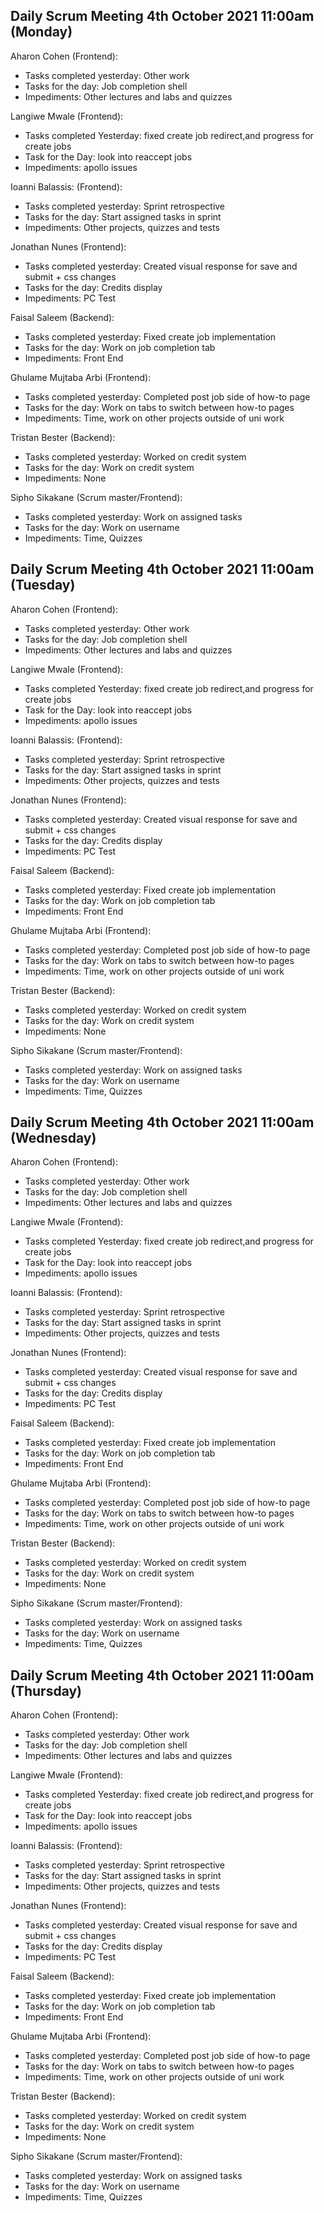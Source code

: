 ## Daily Scrum Meeting 4th October 2021 11:00am (Monday)

Aharon Cohen (Frontend):
- Tasks completed yesterday: Other work
- Tasks for the day: Job completion shell 
- Impediments: Other lectures and labs and quizzes

Langiwe Mwale (Frontend):
- Tasks completed Yesterday: fixed create job redirect,and progress for create jobs
- Task for the Day: look into reaccept jobs
- Impediments: apollo issues

Ioanni Balassis: (Frontend):
- Tasks completed yesterday: Sprint retrospective
- Tasks for the day: Start assigned tasks in sprint
- Impediments: Other projects, quizzes and tests

Jonathan Nunes (Frontend):
- Tasks completed yesterday: Created visual response for save and submit + css changes
- Tasks for the day: Credits display
- Impediments: PC Test

Faisal Saleem (Backend):
- Tasks completed yesterday: Fixed create job implementation
- Tasks for the day: Work on job completion tab
- Impediments: Front End

Ghulame Mujtaba Arbi (Frontend):
- Tasks completed yesterday: Completed post job side of how-to page
- Tasks for the day: Work on tabs to switch between how-to pages
- Impediments: Time, work on other projects outside of uni work

Tristan Bester (Backend):
- Tasks completed yesterday: Worked on credit system
- Tasks for the day: Work on credit system
- Impediments: None

Sipho Sikakane (Scrum master/Frontend):
- Tasks completed yesterday: Work on assigned tasks
- Tasks for the day: Work on username
- Impediments: Time, Quizzes

## Daily Scrum Meeting 4th October 2021 11:00am (Tuesday)

Aharon Cohen (Frontend):
- Tasks completed yesterday: Other work
- Tasks for the day: Job completion shell 
- Impediments: Other lectures and labs and quizzes

Langiwe Mwale (Frontend):
- Tasks completed Yesterday: fixed create job redirect,and progress for create jobs
- Task for the Day: look into reaccept jobs
- Impediments: apollo issues

Ioanni Balassis: (Frontend):
- Tasks completed yesterday: Sprint retrospective
- Tasks for the day: Start assigned tasks in sprint
- Impediments: Other projects, quizzes and tests

Jonathan Nunes (Frontend):
- Tasks completed yesterday: Created visual response for save and submit + css changes
- Tasks for the day: Credits display
- Impediments: PC Test

Faisal Saleem (Backend):
- Tasks completed yesterday: Fixed create job implementation
- Tasks for the day: Work on job completion tab
- Impediments: Front End

Ghulame Mujtaba Arbi (Frontend):
- Tasks completed yesterday: Completed post job side of how-to page
- Tasks for the day: Work on tabs to switch between how-to pages
- Impediments: Time, work on other projects outside of uni work

Tristan Bester (Backend):
- Tasks completed yesterday: Worked on credit system
- Tasks for the day: Work on credit system
- Impediments: None

Sipho Sikakane (Scrum master/Frontend):
- Tasks completed yesterday: Work on assigned tasks
- Tasks for the day: Work on username
- Impediments: Time, Quizzes

## Daily Scrum Meeting 4th October 2021 11:00am (Wednesday)

Aharon Cohen (Frontend):
- Tasks completed yesterday: Other work
- Tasks for the day: Job completion shell 
- Impediments: Other lectures and labs and quizzes

Langiwe Mwale (Frontend):
- Tasks completed Yesterday: fixed create job redirect,and progress for create jobs
- Task for the Day: look into reaccept jobs
- Impediments: apollo issues

Ioanni Balassis: (Frontend):
- Tasks completed yesterday: Sprint retrospective
- Tasks for the day: Start assigned tasks in sprint
- Impediments: Other projects, quizzes and tests

Jonathan Nunes (Frontend):
- Tasks completed yesterday: Created visual response for save and submit + css changes
- Tasks for the day: Credits display
- Impediments: PC Test

Faisal Saleem (Backend):
- Tasks completed yesterday: Fixed create job implementation
- Tasks for the day: Work on job completion tab
- Impediments: Front End

Ghulame Mujtaba Arbi (Frontend):
- Tasks completed yesterday: Completed post job side of how-to page
- Tasks for the day: Work on tabs to switch between how-to pages
- Impediments: Time, work on other projects outside of uni work

Tristan Bester (Backend):
- Tasks completed yesterday: Worked on credit system
- Tasks for the day: Work on credit system
- Impediments: None

Sipho Sikakane (Scrum master/Frontend):
- Tasks completed yesterday: Work on assigned tasks
- Tasks for the day: Work on username
- Impediments: Time, Quizzes

## Daily Scrum Meeting 4th October 2021 11:00am (Thursday)

Aharon Cohen (Frontend):
- Tasks completed yesterday: Other work
- Tasks for the day: Job completion shell 
- Impediments: Other lectures and labs and quizzes

Langiwe Mwale (Frontend):
- Tasks completed Yesterday: fixed create job redirect,and progress for create jobs
- Task for the Day: look into reaccept jobs
- Impediments: apollo issues

Ioanni Balassis: (Frontend):
- Tasks completed yesterday: Sprint retrospective
- Tasks for the day: Start assigned tasks in sprint
- Impediments: Other projects, quizzes and tests

Jonathan Nunes (Frontend):
- Tasks completed yesterday: Created visual response for save and submit + css changes
- Tasks for the day: Credits display
- Impediments: PC Test

Faisal Saleem (Backend):
- Tasks completed yesterday: Fixed create job implementation
- Tasks for the day: Work on job completion tab
- Impediments: Front End

Ghulame Mujtaba Arbi (Frontend):
- Tasks completed yesterday: Completed post job side of how-to page
- Tasks for the day: Work on tabs to switch between how-to pages
- Impediments: Time, work on other projects outside of uni work

Tristan Bester (Backend):
- Tasks completed yesterday: Worked on credit system
- Tasks for the day: Work on credit system
- Impediments: None

Sipho Sikakane (Scrum master/Frontend):
- Tasks completed yesterday: Work on assigned tasks
- Tasks for the day: Work on username
- Impediments: Time, Quizzes
